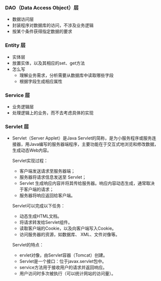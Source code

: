 ### DAO（Data Access Object）层
- 数据访问层
- 封装程序对数据库的访问，不涉及业务逻辑
- 按某个条件获得指定数据的要求

### Entity 层
- 实体层
- 放置实体，以及其相应的set、get方法
- 怎么写
	- 理解业务需求，分析需要从数据库中读取哪些字段
	- 根据字段生成相应属性

### Service 层
- 业务逻辑层
- 处理逻辑上的业务，而不去考虑具体的实现

### Servlet 层
- Servlet（Server Applet）是Java Servlet的简称，是为小服务程序或服务连接器，用Java编写的服务器端程序，主要功能在于交互式地浏览和修改数据，生成动态Web内容。

   Servlet实现过程：
	- 客户端发送请求至服务器端；
	- 服务器将请求信息发送至 Servlet；
	- Servlet 生成响应内容并将其传给服务器。响应内容动态生成，通常取决于客户端的请求；
	- 服务器将响应返回给客户端。

   Servlet可以完成以下任务：
	- 动态生成HTML文档。
	- 将请求转发给Servlet组件。
	- 读取客户端的Cookie，以及向客户端写入Cookie。
	- 访问服务器的资源，如数据库、 XML、文件对像等。

   Servlet的特点：
	- ervlet对像，由Servlet容器（Tomcat）创建。
	- Servlet是一个接口：位于javax.servlet包中。
	- service方法用于接收用户的请求并返回响应。
	- 用户访问时多次被执行（可以统计网站的访问量）。
